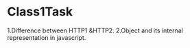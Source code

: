 # Class1Task
1.Difference between HTTP1 &HTTP2.
2.Object and its internal representation in javascript.
